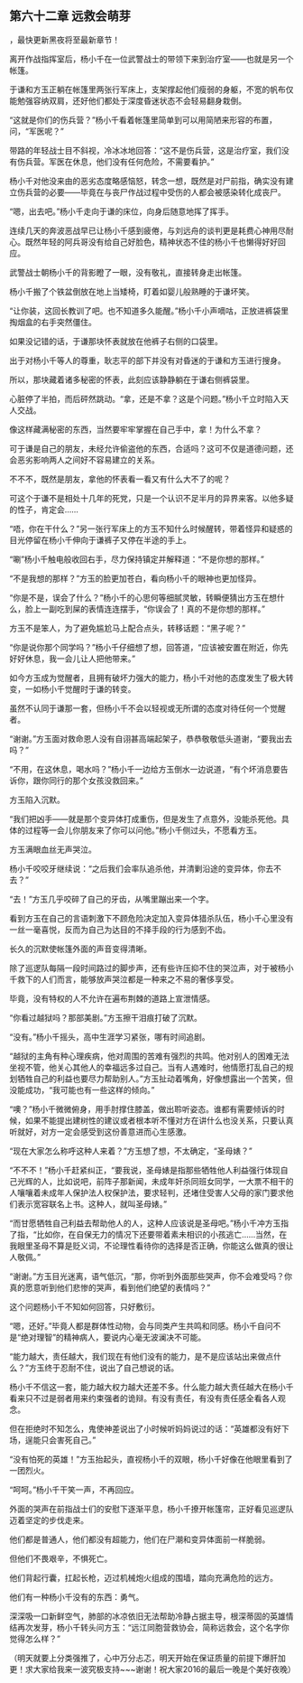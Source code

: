 ## 第六十二章 远救会萌芽
，最快更新黑夜将至最新章节！

离开作战指挥室后，杨小千在一位武警战士的带领下来到治疗室――也就是另一个帐篷。

于谦和方玉正躺在帐篷里两张行军床上，支架撑起他们瘦弱的身躯，不宽的帆布仅能勉强容纳双肩，还好他们都处于深度昏迷状态不会轻易翻身栽倒。

“这就是你们的伤兵营？”杨小千看着帐篷里简单到可以用简陋来形容的布置，问，“军医呢？”

带路的年轻战士目不斜视，冷冰冰地回答：“这不是伤兵营，这是治疗室，我们没有伤兵营。军医在休息，他们没有任何危险，不需要看护。”

杨小千对他没来由的恶劣态度略感恼怒，转念一想，既然是对尸前指，确实没有建立伤兵营的必要――毕竟在与丧尸作战过程中受伤的人都会被感染转化成丧尸。

“嗯，出去吧。”杨小千走向于谦的床位，向身后随意地挥了挥手。

连续几天的奔波恶战早已让杨小千感到疲倦，与刘远舟的谈判更是耗费心神用尽耐心。既然年轻的阿兵哥没有给自己好脸色，精神状态不佳的杨小千也懒得好好回应。

武警战士朝杨小千的背影瞪了一眼，没有敬礼，直接转身走出帐篷。

杨小千搬了个铁盆倒放在地上当矮椅，盯着如婴儿般熟睡的于谦坏笑。

“让你装，这回长教训了吧。也不知道多久能醒。”杨小千小声嘀咕，正放进裤袋里掏烟盒的右手突然僵住。

如果没记错的话，于谦那块怀表就放在他裤子右侧的口袋里。

出于对杨小千等人的尊重，耿志平的部下并没有对昏迷的于谦和方玉进行搜身。

所以，那块藏着诸多秘密的怀表，此刻应该静静躺在于谦右侧裤袋里。

心脏停了半拍，而后砰然跳动。“拿，还是不拿？这是个问题。”杨小千立时陷入天人交战。

像这样藏满秘密的东西，当然要牢牢掌握在自己手中，拿！为什么不拿？

可于谦是自己的朋友，未经允许偷盗他的东西，合适吗？这可不仅是道德问题，还会恶劣影响两人之间好不容易建立的关系。

不不不，既然是朋友，拿他的怀表看一看又有什么大不了的呢？

可这个于谦不是相处十几年的死党，只是一个认识不足半月的异界来客。以他多疑的性子，肯定会……

“唔，你在干什么？”另一张行军床上的方玉不知什么时候醒转，带着怪异和疑惑的目光停留在杨小千伸向于谦裤子又停在半途的手上。

“唰”杨小千触电般收回右手，尽力保持镇定并解释道：“不是你想的那样。”

“不是我想的那样？”方玉的脸更加苍白，看向杨小千的眼神也更加怪异。

“你是不是，误会了什么？”杨小千的心思何等细腻灵敏，转瞬便猜出方玉在想什么，脸上一副吃到屎的表情连连摆手，“你误会了！真的不是你想的那样。”

方玉不是笨人，为了避免尴尬马上配合点头，转移话题：“黑子呢？”

“你是说你那个同学吗？”杨小千仔细想了想，回答道，“应该被安置在附近，你先好好休息，我一会儿让人把他带来。”

如今方玉成为觉醒者，且拥有破坏力强大的能力，杨小千对他的态度发生了极大转变，一如杨小千觉醒时于谦的转变。

虽然不认同于谦那一套，但杨小千不会以轻视或无所谓的态度对待任何一个觉醒者。

“谢谢。”方玉面对救命恩人没有自诩甚高端起架子，恭恭敬敬低头道谢，“要我出去吗？”

“不用，在这休息，喝水吗？”杨小千一边给方玉倒水一边说道，“有个坏消息要告诉你，跟你同行的那个女孩没救回来。”

方玉陷入沉默。

“我们把凶手――就是那个变异体打成重伤，但是发生了点意外，没能杀死他。具体的过程等一会儿你朋友来了你可以问他。”杨小千侧过头，不愿看方玉。

方玉满眼血丝无声哭泣。

杨小千咬咬牙继续说：“之后我们会率队追杀他，并清剿沿途的变异体，你去不去？”

“去！”方玉几乎咬碎了自己的牙齿，从嘴里蹦出来一个字。

看到方玉在自己的言语刺激下不顾危险决定加入变异体猎杀队伍，杨小千心里没有一丝一毫喜悦，反而为自己为达目的不择手段的行为感到不齿。

长久的沉默使帐篷外面的声音变得清晰。

除了巡逻队每隔一段时间路过的脚步声，还有些许压抑不住的哭泣声，对于被杨小千救下的人们而言，能够放声哭泣都是一种来之不易的奢侈享受。

毕竟，没有特权的人不允许在遍布荆棘的道路上宣泄情感。

“你看过越狱吗？那部美剧。”方玉擦干泪痕打破了沉默。

“没有。”杨小千摇头，高中生涯学习紧张，哪有时间追剧。

“越狱的主角有种心理疾病，他对周围的苦难有强烈的共鸣。他对别人的困难无法坐视不管，他关心其他人的幸福远多过自己。当有人遇难时，他情愿打乱自己的规划牺牲自己的利益也要尽力帮助别人。”方玉扯动着嘴角，好像想露出一个苦笑，但没能成功，“我可能也有一些这样的倾向。”

“噢？”杨小千微微俯身，用手肘撑住膝盖，做出聆听姿态。谁都有需要倾诉的时候，如果不能提出建树性的建议或者根本听不懂对方在讲什么也没关系，只要认真听就好，对方一定会感受到这份善意进而心生感激。

“现在大家怎么称呼这种人来着？”方玉想了想，不太确定，“圣母婊？”

“不不不！”杨小千赶紧纠正，“要我说，圣母婊是指那些牺牲他人利益强行体现自己光辉的人，比如说吧，前阵子那新闻，未成年奸杀同班女同学，一大票不相干的人嚷嚷着未成年人保护法人权保护法，要求轻判，还堵住受害人父母的家门要求他们表示宽容联名上书。这种人，就叫圣母婊。”

“而甘愿牺牲自己利益去帮助他人的人，这种人应该说是圣母吧。”杨小千冲方玉指了指，“比如你，在自保无力的情况下还要带着素未相识的小孩逃亡……当然，在我眼里圣母不算是贬义词，不论理性看待你的选择是否正确，你能这么做真的很让人敬佩。”

“谢谢。”方玉目光迷离，语气低沉，“那，你听到外面那些哭声，你不会难受吗？你真的愿意听到他们悲惨的哭声，看到他们绝望的表情吗？”

这个问题杨小千不知如何回答，只好敷衍。

“嗯，还好。”毕竟人都是群体性动物，会与同类产生共鸣和同感。杨小千自问不是“绝对理智”的精神病人，要说内心毫无波澜决不可能。

“能力越大，责任越大，我们现在有他们没有的能力，是不是应该站出来做点什么？”方玉终于忍耐不住，说出了自己想说的话。

杨小千不信这一套，能力越大权力越大还差不多。什么能力越大责任越大在杨小千看来只不过是弱者用来约束强者的诡辩。有没有责任，有没有责任感全看各人观念。

但在拒绝时不知怎么，鬼使神差说出了小时候听妈妈说过的话：“英雄都没有好下场，逞能只会害死自己。”

“没有怕死的英雄！”方玉抬起头，直视杨小千的双眼，杨小千好像在他眼里看到了一团烈火。

“呵呵。”杨小千干笑一声，不再回应。

外面的哭声在前指战士们的安慰下逐渐平息，杨小千撩开帐篷帘，正好看见巡逻队迈着坚定的步伐走来。

他们都是普通人，他们都没有超能力，他们在尸潮和变异体面前一样脆弱。

但他们不畏艰辛，不惧死亡。

他们背起行囊，扛起长枪，迈过机械炮火组成的围墙，踏向充满危险的远方。

他们有一种杨小千没有的东西：勇气。

深深吸一口新鲜空气，肺部的冰凉依旧无法帮助冷静占据主导，根深蒂固的英雄情结再次发芽，杨小千转头问方玉：“远江同胞营救协会，简称远救会，这个名字你觉得怎么样？”

（明天就要上分类强推了，心中万分忐忑，明天开始在保证质量的前提下爆肝加更！求大家给我来一波究极支持~~~谢谢！祝大家2016的最后一晚是个美好夜晚）

